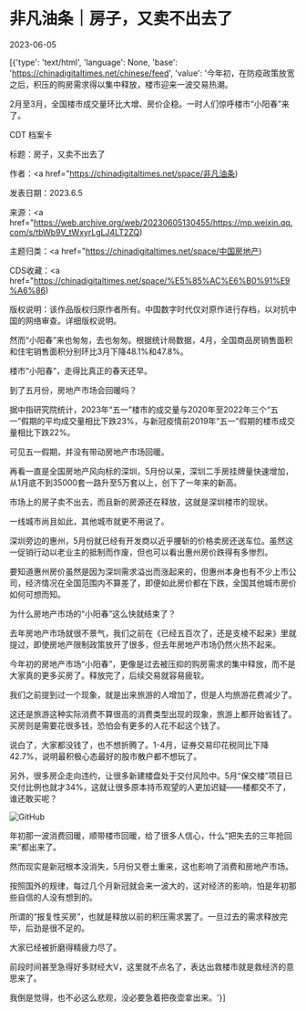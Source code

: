 # 非凡油条｜房子，又卖不出去了

2023-06-05

[{'type': 'text/html', 'language': None, 'base': 'https://chinadigitaltimes.net/chinese/feed', 'value': '今年初，在防疫政策放宽之后，积压的购房需求得以集中释放，楼市迎来一波交易热潮。

2月至3月，全国楼市成交量环比大增、房价企稳。一时人们惊呼楼市“小阳春”来了。



CDT 档案卡

标题：房子，又卖不出去了

作者：<a href="https://chinadigitaltimes.net/space/非凡油条)

发表日期：2023.6.5

来源：<a href="https://web.archive.org/web/20230605130455/https://mp.weixin.qq.com/s/tbWb9V_tWxyrLgLJ4LT2ZQ)

主题归类：<a href="https://chinadigitaltimes.net/space/中国房地产)

CDS收藏：<a href="https://chinadigitaltimes.net/space/%E5%85%AC%E6%B0%91%E9%A6%86)

版权说明：该作品版权归原作者所有。中国数字时代仅对原作进行存档，以对抗中国的网络审查。详细版权说明。





然而“小阳春”来也匆匆，去也匆匆。根据统计局数据，4月，全国商品房销售面积和住宅销售面积分别环比3月下降48.1%和47.8%。

楼市“小阳春”，走得比真正的春天还早。

到了五月份，房地产市场会回暖吗？

据中指研究院统计，2023年“五一”楼市的成交量与2020年至2022年三个“五一”假期的平均成交量相比下跌23%，与新冠疫情前2019年“五一”假期的楼市成交量相比下跌22%。

可见五一假期，并没有带动房地产市场回暖。

再看一直是全国房地产风向标的深圳，5月份以来，深圳二手房挂牌量快速增加，从1月底不到35000套一路升至5万套以上，创下了一年来的新高。

市场上的房子卖不出去，而且新的房源还在释放，这就是深圳楼市的现状。

一线城市尚且如此，其他城市就更不用说了。

深圳旁边的惠州，5月份就已经有开发商以近乎腰斩的价格卖房还送车位。虽然这一促销行动以老业主的抵制而作废，但也可以看出惠州房价跌得有多惨烈。

要知道惠州房价虽然是因为深圳需求溢出而涨起来的，但惠州本身也有不少上市公司，经济情况在全国范围内不算差了，即便如此房价都在下跌，全国其他城市房价如何可想而知。

为什么房地产市场的“小阳春”这么快就结束了？

去年房地产市场就很不景气，我们之前在《已经五百次了，还是支棱不起来》里就提过，即使房地产限制政策放开了很多，但去年房地产市场仍然火热不起来。

今年初的房地产市场“小阳春”，更像是过去被压抑的购房需求的集中释放，而不是大家真的更多买房了。释放完了，后续交易就容易疲软。

我们之前提到过一个现象，就是出来旅游的人增加了，但是人均旅游花费减少了。

这还是旅游这种实际消费不算很高的消费类型出现的现象，旅游上都开始省钱了。买房则是需要花很多钱，恐怕会有更多的人花不起这个钱了。

说白了，大家都没钱了，也不想折腾了。1-4月，证券交易印花税同比下降42.7%，说明最积极心态最好的股市散户都不想玩了。

另外，很多房企走向违约，让很多新建楼盘处于交付风险中。5月“保交楼”项目已交付比例也就才34%，这就让很多原本持币观望的人更加迟疑——楼都交不了，谁还敢买呢？

![GitHub](https://chinadigitaltimes.net/chinese/files/2023/06/145803.jpg)

年初那一波消费回暖，顺带楼市回暖，给了很多人信心，什么“把失去的三年抢回来”都出来了。

然而现实是新冠根本没消失，5月份又卷土重来，这也影响了消费和房地产市场。

按照国外的规律，每过几个月新冠就会来一波大的，这对经济的影响，怕是年初那些自信的人没有想到的。

所谓的“报复性买房”，也就是释放以前的积压需求罢了。一旦过去的需求释放完毕，后劲是很不足的。

大家已经被折磨得精疲力尽了。

前段时间甚至急得好多财经大V，这里就不点名了，表达出救楼市就是救经济的意思来了。

我倒是觉得，也不必这么悲观，没必要急着把夜壶拿出来。'}]